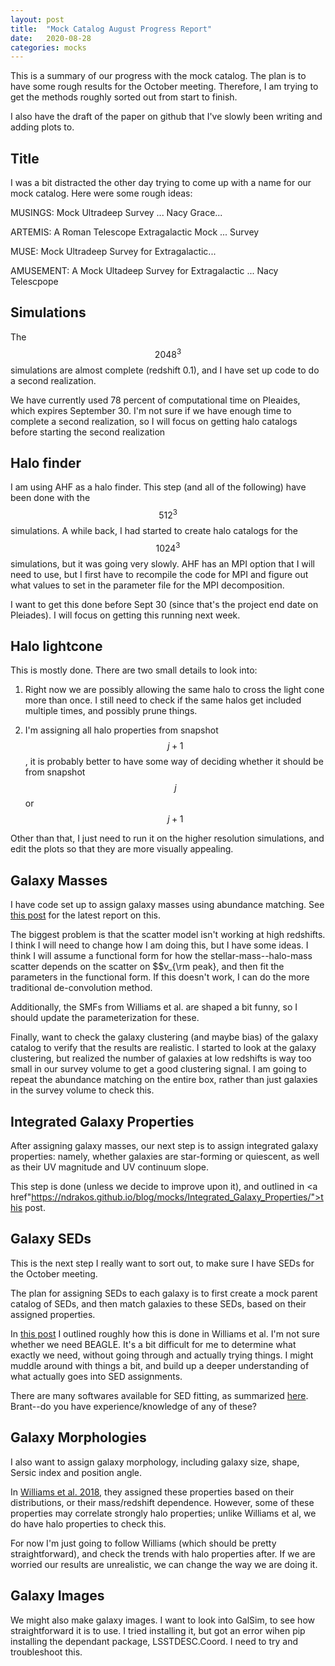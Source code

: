 ```yaml
---
layout: post
title:  "Mock Catalog August Progress Report"
date:   2020-08-28
categories: mocks
---
```


This is a summary of our progress with the mock catalog. The plan is to have some rough results for the October meeting. Therefore, I am trying to get the methods roughly sorted out from start to finish.

I also have the draft of the paper on github that I've slowly been writing and adding plots to.

## Title

I was a bit distracted the other day trying to come up with a name for our mock catalog. Here were some rough ideas:


MUSINGS: Mock Ultradeep Survey ... Nacy Grace...

ARTEMIS: A Roman Telescope Extragalactic Mock ... Survey

MUSE: Mock Ultradeep Survey for Extragalactic...

AMUSEMENT: A Mock Ultadeep Survey for Extragalactic ...  Nacy Telescpope


## Simulations

The $$2048^3$$ simulations are almost complete (redshift 0.1), and I have set up code to do a second realization.

We have currently used 78 percent of computational time on Pleaides, which expires September 30. I'm not sure if we have enough time to complete a second realization, so I will focus on getting halo catalogs before starting the second realization


##  Halo finder

I am using AHF as a halo finder. This step (and all of the following) have been done with the $$512^3$$ simulations.
A while back, I had started to create halo catalogs for the $$1024^3$$ simulations, but it was going very slowly. AHF has an MPI option that I will need to use, but I first have to recompile the code for MPI and figure out what values to set in the parameter file for the MPI decomposition.

I want to get this done before Sept 30 (since that's the project end date on Pleiades). I will focus on getting this running next week.

## Halo lightcone

This is mostly done. There are two small details to look into:

1) Right now we are possibly allowing the same halo to cross the light cone more than once. I still need to check if the same halos get included multiple times, and possibly prune things.

2) I'm assigning all halo properties from snapshot $$j+1$$, it is probably better to have some way of deciding whether it should be from snapshot $$j$$ or $$j+1$$

Other than that, I just need to run it on the higher resolution simulations, and edit the plots so that they are more visually appealing.

## Galaxy Masses

I have code set up to assign galaxy masses using abundance matching. See <a href="https://ndrakos.github.io/blog/mocks/LightCone_Abundance_Matching/">this post</a> for the latest report on this.

The biggest problem is that the scatter model isn't working at high redshifts. I think I will need to change how I am doing this, but I have some ideas. I think I will assume a functional form for how the stellar-mass--halo-mass scatter depends on the scatter on $$v_{\rm peak}, and then fit the parameters in the functional form. If this doesn't work, I can do the more traditional de-convolution method.

Additionally, the SMFs from Williams et al. are shaped a bit funny, so I should update the parameterization for these.

Finally, want to check the galaxy clustering (and maybe bias) of the galaxy catalog to verify that the results are realistic. I started to look at the galaxy clustering, but realized the number of galaxies at low redshifts is way too small in our survey volume to get a good clustering signal. I am going to repeat the abundance matching on the entire box, rather than just galaxies in the survey volume to check this.

## Integrated Galaxy Properties

After assigning galaxy masses, our next step is to assign integrated galaxy properties: namely, whether galaxies are star-forming or quiescent, as well as their UV magnitude and UV continuum slope.

This step is done (unless we decide to improve upon it), and outlined in <a href"https://ndrakos.github.io/blog/mocks/Integrated_Galaxy_Properties/">this post</a>.


## Galaxy SEDs

This is the next step I really want to sort out, to make sure I have SEDs for the October meeting.

The plan for assigning SEDs to each galaxy is to first create a mock parent catalog of SEDs, and then match galaxies to these SEDs, based on their assigned properties.

In  <a href="https://ndrakos.github.io/blog/mocks/SED_Matching_Overview/">this post</a> I outlined roughly how this is done in Williams et al. I'm not sure whether we need BEAGLE. It's a bit difficult for me to determine what exactly we need, without going through and actually trying things. I might muddle around with things a bit, and build up a deeper understanding of what actually goes into SED assignments.

There are many softwares available for SED fitting, as summarized <a href="http://www.sedfitting.org/Fitting.html">here</a>. Brant--do you have experience/knowledge of any of these?


## Galaxy Morphologies

I also want to assign galaxy morphology, including galaxy size, shape, Sersic index and position angle.

In <a href="https://ui.adsabs.harvard.edu/abs/2018ApJS..236...33W/abstract"> Williams et al. 2018</a>, they assigned these properties based on their distributions, or their mass/redshift dependence. However, some of these properties may correlate strongly halo properties; unlike Williams et al, we do have halo properties to check this.

For now I'm just going to follow Williams (which should be pretty straightforward), and check the trends with halo properties after. If we are worried our results are unrealistic, we can change the way we are doing it.

## Galaxy Images

We might also make galaxy images. I want to look into GalSim, to see how straightforward it is to use. I tried installing it, but got an error wihen pip installing the dependant package, LSSTDESC.Coord. I need to try and troubleshoot this.
